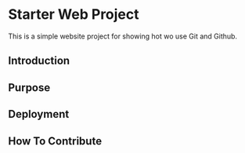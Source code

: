 # Starter Web Project

This is a simple website project for showing hot wo use Git and Github.


## Introduction

## Purpose

## Deployment

## How To Contribute